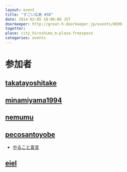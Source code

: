 ```yaml
---
layout: event
title: "すごい広島 #38"
date: 2014-02-05 18:00:00 JST
doorkeeper: http://great-h.doorkeeper.jp/events/8699
togetter: 
place: city_hiroshima_m-plaza-freespace
categories: events
---
```


# 参加者


## [takatayoshitake](http://twitter.com/takatayoshitake)


## [minamiyama1994](https://github.com/minamiyama1994)


## [nemumu](https://github.com/nemumu)


## [pecosantoyobe](http://twitter.com/pecosantoyobe)

* [やること宣言](https://github.com/great-h/great-h.github.io/issues/639)


## [eiel](http://eiel.info/)
